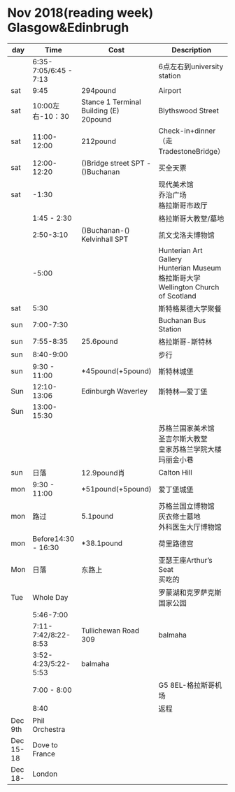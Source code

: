 # Nov 2018(reading week) Glasgow&Edinbrugh
|day| Time |Cost|Description|
|--|--|--|--|
||6:35- 7:05/6:45 - 7:13||6点左右到university station|
|sat|9:45|294pound|Airport|
|sat|10:00左右-10：30|Stance 1 Terminal Building (E)<br>20pound|Blythswood Street|
|sat|11:00-12:00|212pound|Check-in+dinner<br>（走TradestoneBridge）|
|sat|12:00-12:20|()Bridge street SPT - ()Buchanan|买全天票|
|sat|-1:30||现代美术馆<br>乔治广场<br>格拉斯哥市政厅|
||1:45 - 2:30||格拉斯哥大教堂/墓地|
||2:50-3:10|()Buchanan-() Kelvinhall SPT|凯文戈洛夫博物馆|
||-5:00||Hunterian Art Gallery<br>Hunterian Museum<br>格拉斯哥大学<br>Wellington Church of Scotland|
|sat|5:30||斯特格莱德大学聚餐|
|sun|7:00-7:30||Buchanan Bus Station|
|sun|7:55-8:35|25.6pound|格拉斯哥-斯特林|
|sun|8:40-9:00||步行|
|sun|9:30 - 11:00|*45pound(+5pound)|斯特林城堡|
|Sun|12:10-13:06|Edinburgh Waverley|斯特林—爱丁堡|
|Sun|13:00-15:30|||
||||苏格兰国家美术馆<br>圣吉尔斯大教堂<br>皇家苏格兰学院大楼<br>玛丽金小巷|
|sun|日落|12.9pound肖|Calton Hill|
|mon|9:30 - 11:00|*51pound(+5pound)|爱丁堡城堡|
|mon|路过|5.1pound|苏格兰国立博物馆<br>灰衣修士墓地<br>外科医生大厅博物馆|
|mon|Before14:30 - 16:30|*38.1pound|荷里路德宫|
|Mon|日落|东路上|亚瑟王座Arthur’s Seat<br>买吃的|
|Tue|Whole Day||罗蒙湖和克罗萨克斯国家公园|
||5:46-7:00|||
||7:11-7:42/8:22-8:53|Tullichewan Road 309|balmaha|
||3:52-4:23/5:22-5:53|balmaha||
||7:00 - 8:00||G5 8EL-格拉斯哥机场|
||8:40||返程|
|Dec 9th|Phil Orchestra|||
|Dec 15-18|Dove to France|||
|Dec 18-|London|||
